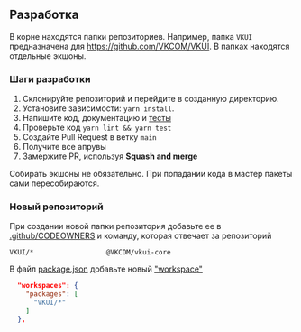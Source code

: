 ## Разработка

В корне находятся папки репозиториев. Например, папка `VKUI` предназначена для
https://github.com/VKCOM/VKUI.
В папках находятся отдельные экшоны.

### Шаги разработки

1. Склонируйте репозиторий и перейдите в созданную директорию.
2. Установите зависимости: `yarn install`.
3. Напишите код, документацию и [тесты](https://jestjs.io/docs/using-matchers)
4. Проверьте код `yarn lint && yarn test`
5. Создайте Pull Request в ветку `main`
6. Получите все апрувы
7. Замержите PR, используя **Squash and merge**

Собирать экшоны не обязательно. При попадании кода в мастер пакеты сами
пересобираются.

### Новый репозиторий

При создании новой папки репозитория добавьте ее в
[.github/CODEOWNERS](.github/CODEOWNERS) и команду, которая отвечает за
репозиторий

```CODEOWNERS
VKUI/*                  @VKCOM/vkui-core
```

В файл [package.json](package.json) добавьте новый
["workspace"](https://classic.yarnpkg.com/lang/en/docs/workspaces/)

```json
  "workspaces": {
    "packages": [
      "VKUI/*"
    ]
  },
```
